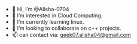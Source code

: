- 👋 Hi, I’m @Alisha-0704
- 👀 I’m interested in Cloud Computing.
- 🌱 I’m currently learning linux.
- 💞️ I’m looking to collaborate on c++ projects.
- 📫 can contact via: geek07.alisha04@gmail.com

<!---
Alisha-0704/Alisha-0704 is a ✨ special ✨ repository because its `README.md` (this file) appears on your GitHub profile.
You can click the Preview link to take a look at your changes.
--->
